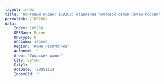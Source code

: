 ```yaml
---
layout: index
title: 'Почтовый индекс 169268: отделение почтовой связи Почты России'
permalink: /169268/
data:
    Index: 169268
    OPSName: Ертом
    OPSType: О
    OPSSubm: 169069
    Region: 'Коми Республика'
    Autonom: ''
    Area: 'Удорский район'
    City: Ертом
    City1: ''
    ActDate: '20051114'
    IndexOld: ''
---
```

